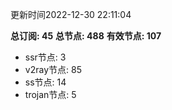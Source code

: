 更新时间2022-12-30 22:11:04

**总订阅: 45**
**总节点: 488**
**有效节点: 107**
- ssr节点: 3
- v2ray节点: 85
- ss节点: 14
- trojan节点: 5
